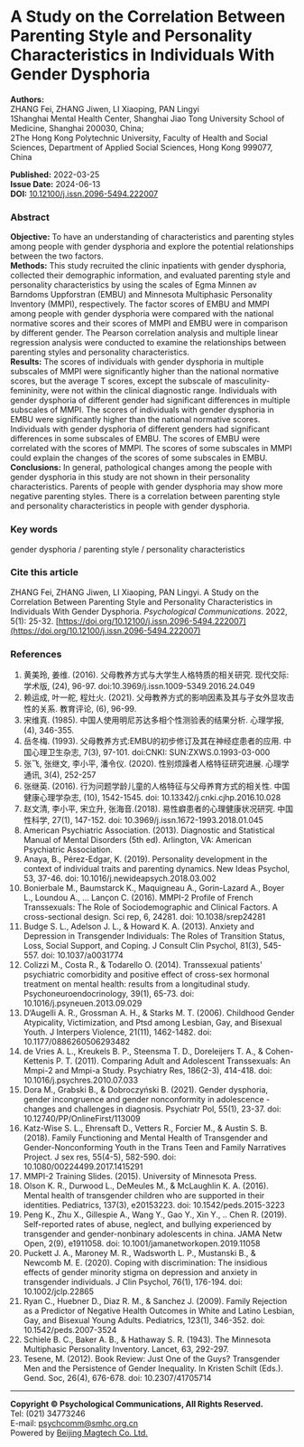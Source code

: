 # A Study on the Correlation Between Parenting Style and Personality Characteristics in Individuals With Gender Dysphoria

**Authors:**  
ZHANG Fei, ZHANG Jiwen, LI Xiaoping, PAN Lingyi  
1Shanghai Mental Health Center, Shanghai Jiao Tong University School of Medicine, Shanghai 200030, China;  
2The Hong Kong Polytechnic University, Faculty of Health and Social Sciences, Department of Applied Social Sciences, Hong Kong 999077, China

**Published:** 2022-03-25  
**Issue Date:** 2024-06-13  
**DOI:** [10.12100/j.issn.2096-5494.222007](https://doi.org/10.12100/j.issn.2096-5494.222007)

### Abstract

**Objective:** To have an understanding of characteristics and parenting styles among people with gender dysphoria and explore the potential relationships between the two factors.  
**Methods:** This study recruited the clinic inpatients with gender dysphoria, collected their demographic information, and evaluated parenting style and personality characteristics by using the scales of Egma Minnen av Barndoms Uppforstran (EMBU) and Minnesota Multiphasic Personality Inventory (MMPI), respectively. The factor scores of EMBU and MMPI among people with gender dysphoria were compared with the national normative scores and their scores of MMPI and EMBU were in comparison by different gender. The Pearson correlation analysis and multiple linear regression analysis were conducted to examine the relationships between parenting styles and personality characteristics.  
**Results:** The scores of individuals with gender dysphoria in multiple subscales of MMPI were significantly higher than the national normative scores, but the average T scores, except the subscale of masculinity-femininity, were not within the clinical diagnostic range. Individuals with gender dysphoria of different gender had significant differences in multiple subscales of MMPI. The scores of individuals with gender dysphoria in EMBU were significantly higher than the national normative scores. Individuals with gender dysphoria of different genders had significant differences in some subscales of EMBU. The scores of EMBU were correlated with the scores of MMPI. The scores of some subscales in MMPI could explain the changes of the scores of some subscales in EMBU.  
**Conclusions:** In general, pathological changes among the people with gender dysphoria in this study are not shown in their personality characteristics. Parents of people with gender dysphoria may show more negative parenting styles. There is a correlation between parenting style and personality characteristics in people with gender dysphoria.

### Key words

gender dysphoria / parenting style / personality characteristics

### Cite this article

ZHANG Fei, ZHANG Jiwen, LI Xiaoping, PAN Lingyi. A Study on the Correlation Between Parenting Style and Personality Characteristics in Individuals With Gender Dysphoria. _Psychological Communications_. 2022, 5(1): 25-32. [https://doi.org/10.12100/j.issn.2096-5494.222007](https://doi.org/10.12100/j.issn.2096-5494.222007)

### References

1. 黄美玲, 姜维. (2016). 父母教养方式与大学生人格特质的相关研究. 现代交际: 学术版, (24), 96-97. doi:10.3969/j.issn.1009-5349.2016.24.049  
2. 赖运成, 叶一舵, 程灶火. (2021). 父母教养方式的影响因素及其与子女外显攻击性的关系. 教育评论, (6), 96-99.  
3. 宋维真. (1985). 中国人使用明尼苏达多相个性测验表的结果分析. 心理学报, (4), 346-355.  
4. 岳冬梅. (1993). 父母教养方式:EMBU的初步修订及其在神经症患者的应用. 中国心理卫生杂志, 7(3), 97-101. doi:CNKI: SUN:ZXWS.0.1993-03-000  
5. 张飞, 张继文, 李小平, 潘令仪. (2020). 性别烦躁者人格特征研究进展. 心理学通讯, 3(4), 252-257  
6. 张继英. (2016). 行为问题学龄儿童的人格特征与父母养育方式的相关性. 中国健康心理学杂志, (10), 1542-1545. doi: 10.13342/j.cnki.cjhp.2016.10.028  
7. 赵文清, 李小平, 宋立升, 张海音.(2018). 易性癖患者的心理健康状况研究. 中国性科学, 27(1), 147-152. doi: 10.3969/j.issn.1672-1993.2018.01.045  
8. American Psychiatric Association. (2013). Diagnostic and Statistical Manual of Mental Disorders (5th ed). Arlington, VA: American Psychiatric Association.  
9. Anaya, B., Pérez-Edgar, K. (2019). Personality development in the context of individual traits and parenting dynamics. New Ideas Psychol, 53, 37-46. doi: 10.1016/j.newideapsych.2018.03.002  
10. Bonierbale M., Baumstarck K., Maquigneau A., Gorin-Lazard A., Boyer L., Loundou A., … Lançon C. (2016). MMPI-2 Profile of French Transsexuals: The Role of Sociodemographic and Clinical Factors. A cross-sectional design. Sci rep, 6, 24281. doi: 10.1038/srep24281  
11. Budge S. L., Adelson J. L., & Howard K. A. (2013). Anxiety and Depression in Transgender Individuals: The Roles of Transition Status, Loss, Social Support, and Coping. J Consult Clin Psychol, 81(3), 545-557. doi: 10.1037/a0031774  
12. Colizzi M., Costa R., & Todarello O. (2014). Transsexual patients’ psychiatric comorbidity and positive effect of cross-sex hormonal treatment on mental health: results from a longitudinal study. Psychoneuroendocrinology, 39(1), 65-73. doi: 10.1016/j.psyneuen.2013.09.029  
13. D‘Augelli A. R., Grossman A. H., & Starks M. T. (2006). Childhood Gender Atypicality, Victimization, and Ptsd among Lesbian, Gay, and Bisexual Youth. J Interpers Violence, 21(11), 1462-1482. doi: 10.1177/0886260506293482  
14. de Vries A. L., Kreukels B. P., Steensma T. D., Doreleijers T. A., & Cohen-Kettenis P. T. (2011). Comparing Adult and Adolescent Transsexuals: An Mmpi-2 and Mmpi-a Study. Psychiatry Res, 186(2-3), 414-418. doi: 10.1016/j.psychres.2010.07.033  
15. Dora M., Grabski B., & Dobroczyński B. (2021). Gender dysphoria, gender incongruence and gender nonconformity in adolescence - changes and challenges in diagnosis. Psychiatr Pol, 55(1), 23-37. doi: 10.12740/PP/OnlineFirst/113009  
16. Katz-Wise S. L., Ehrensaft D., Vetters R., Forcier M., & Austin S. B. (2018). Family Functioning and Mental Health of Transgender and Gender-Nonconforming Youth in the Trans Teen and Family Narratives Project. J sex res, 55(4-5), 582-590. doi: 10.1080/00224499.2017.1415291  
17. MMPI-2 Training Slides. (2015). University of Minnesota Press.  
18. Olson K. R., Durwood L., DeMeules M., & McLaughlin K. A. (2016). Mental health of transgender children who are supported in their identities. Pediatrics, 137(3), e20153223. doi: 10.1542/peds.2015-3223  
19. Peng K., Zhu X., Gillespie A., Wang Y., Gao Y., Xin Y., .. Chen R. (2019). Self-reported rates of abuse, neglect, and bullying experienced by transgender and gender-nonbinary adolescents in china. JAMA Netw Open, 2(9), e1911058. doi: 10.1001/jamanetworkopen.2019.11058  
20. Puckett J. A., Maroney M. R., Wadsworth L. P., Mustanski B., & Newcomb M. E. (2020). Coping with discrimination: The insidious effects of gender minority stigma on depression and anxiety in transgender individuals. J Clin Psychol, 76(1), 176-194. doi: 10.1002/jclp.22865  
21. Ryan C., Huebner D., Diaz R. M., & Sanchez J. (2009). Family Rejection as a Predictor of Negative Health Outcomes in White and Latino Lesbian, Gay, and Bisexual Young Adults. Pediatrics, 123(1), 346-352. doi: 10.1542/peds.2007-3524  
22. Schiele B. C., Baker A. B., & Hathaway S. R. (1943). The Minnesota Multiphasic Personality Inventory. Lancet, 63, 292-297.  
23. Tesene, M. (2012). Book Review: Just One of the Guys? Transgender Men and the Persistence of Gender Inequality. In Kristen Schilt (Eds.). Gend. Soc, 26(4), 676-678. doi: 10.2307/41705714  

---

**Copyright © Psychological Communications, All Rights Reserved.**  
Tel: (021) 34773246  
E-mail: psychcomm@smhc.org.cn  
Powered by [Beijing Magtech Co. Ltd.](http://www.magtech.com.cn)
<!-- tcd_original_link https://www.psychcomm.org.cn/EN/10.12100/j.issn.2096-5494.222007 -->
